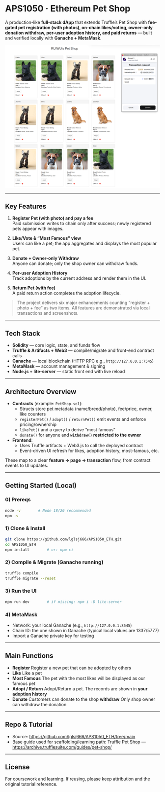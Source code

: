 # APS1050 · Ethereum Pet Shop

A production-like **full-stack dApp** that extends Truffle’s Pet Shop with **fee-gated pet registration (with photos), on-chain likes/voting, owner-only donation withdraw, per-user adoption history, and paid returns** — built and verified locally with **Ganache + MetaMask**.

<p align="center">
  <img src="docs/assets/petshop-snapshot.png" alt="Pet Shop UI with MetaMask transaction prompt" width="720">
</p>

---

## Key Features

1. **Register Pet (with photo) and pay a fee**  
   Paid submission writes to chain only after success; newly registered pets appear with images.

2. **Like/Vote & “Most Famous” view**  
   Users can like a pet; the app aggregates and displays the most popular pet.

3. **Donate + Owner-only Withdraw**  
   Anyone can donate; only the shop owner can withdraw funds.

4. **Per-user Adoption History**  
   Track adoptions by the current address and render them in the UI.

5. **Return Pet (with fee)**  
   A paid return action completes the adoption lifecycle.

> The project delivers six major enhancements counting “register + photo + fee” as two items. All features are demonstrated via local transactions and screenshots.

---

## Tech Stack

- **Solidity** — core logic, state, and funds flow  
- **Truffle & Artifacts + Web3** — compile/migrate and front-end contract calls  
- **Ganache** — local blockchain (HTTP RPC e.g., `http://127.0.0.1:7545`)  
- **MetaMask** — account management & signing  
- **Node.js + lite-server** — static front end with live reload

---

## Architecture Overview

- **Contracts** (example: `PetShop.sol`):
  - Structs store pet metadata (name/breed/photo), fee/price, owner, like counters
  - `registerPet()` / `adopt()` / `returnPet()` emit events and enforce pricing/ownership
  - `likePet()` and a query to derive “most famous”
  - `donate()` for anyone and **`withdraw()` restricted to the owner**
- **Frontend**:
  - Uses Truffle artifacts + Web3.js to call the deployed contract
  - Event-driven UI refresh for likes, adoption history, most-famous, etc.

These map to a clear **feature → page → transaction** flow, from contract events to UI updates.

---

## Getting Started (Local)

### 0) Prereqs

```bash
node -v        # Node 18/20 recommended
npm -v
```

### 1) Clone & Install

```bash
git clone https://github.com/lglsj666/APS1050_ETH.git
cd APS1050_ETH
npm install        # or: npm ci
```

### 2) Compile & Migrate (Ganache running)

```bash
truffle compile
truffle migrate --reset
```

### 3) Run the UI

```bash
npm run dev        # if missing: npm i -D lite-server
```

### 4) MetaMask

- Network: your local Ganache (e.g., `http://127.0.0.1:8545`)
- Chain ID: the one shown in Ganache (typical local values are 1337/5777)
- Import a Ganache private key for testing

---

## Main Functions

- **Register** Register a new pet that can be adopted by others  
- **Like** Like a pet  
- **Most Famous** The pet with the most likes will be displayed as our famous pet  
- **Adopt / Return** Adopt/Return a pet. The records are shown in **your adoption history**  
- **Donate** Customers can donate to the shop
  **withdraw** Only shop owner can withdraw the donation

---

## Repo & Tutorial

- Source: <https://github.com/lglsj666/APS1050_ETH/tree/main>  
- Base guide used for scaffolding/learning path: Truffle Pet Shop — <https://archive.trufflesuite.com/guides/pet-shop/>

---

## License

For coursework and learning. If reusing, please keep attribution and the original tutorial reference.
